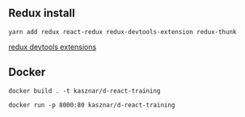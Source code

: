 ## Redux install

`yarn add redux react-redux redux-devtools-extension redux-thunk`

[redux devtools extensions](https://chrome.google.com/webstore/detail/redux-devtools/lmhkpmbekcpmknklioeibfkpmmfibljd)


## Docker

```shell
docker build . -t kasznar/d-react-training  
```

```shell
docker run -p 8000:80 kasznar/d-react-training
```